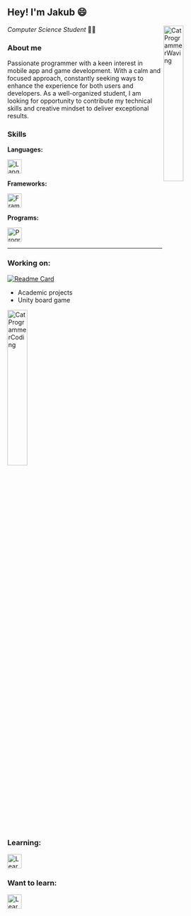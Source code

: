## Hey! I'm Jakub 😄
<a href="https://giphy.com/stickers/kawaii-hiiii-cat-lGhBlBMIN2XsEteTN3">
  <img width="30%" align="right" alt="CatProgrammerWaving" src="https://media.giphy.com/media/lGhBlBMIN2XsEteTN3/giphy.gif">
</a>
<i>Computer Science Student</i> 👨‍🎓


### About me
Passionate programmer with a keen interest in mobile app and game development.
With a calm and focused approach, constantly seeking ways to enhance the experience for both users and developers.
As a well-organized student, I am looking for opportunity to contribute my technical skills and creative mindset to deliver exceptional results.


### Skills 
<p>
  <b>Languages:</b>
  <p>
    <a href="https://skillicons.dev">
      <img height="32" align="center" alt="Languages" src="https://skillicons.dev/icons?i=cs,py,java,mysql" />
    </a>
  </p>

  <!--
  <img height="32" align="center" alt="C#" src="https://github.com/jakpop11/jakpop11/blob/main/Assets/Icons/c_sharp.svg"> |
  <img height="32" align="center" alt="python" src="https://github.com/jakpop11/jakpop11/blob/main/Assets/Icons/python.svg"> |
  <img height="32" align="center" alt="java" src="https://github.com/jakpop11/jakpop11/blob/main/Assets/Icons/java.svg">
  -->
</p>

<p>
  <b>Frameworks:</b>
  <p>
    <a href="https://skillicons.dev">
      <img height="32" align="center" alt="Framewoks" src="https://skillicons.dev/icons?i=dotnet,sqlite" />
    </a>
  </p>
</p>

<p>
  <b>Programs:</b>
  <p>
    <a href="https://skillicons.dev">
      <img height="32" align="center" alt="Programs" src="https://skillicons.dev/icons?i=unity,figma,visualstudio,idea" />
    </a>
  </p>
</p>

---


### Working on:
[![Readme Card](https://github-readme-stats.vercel.app/api/pin/?username=jakpop11&repo=dMb&theme=dracula)](https://github.com/jakpop11/dMb)
- Academic projects
- Unity board game

<a href="https://giphy.com/stickers/happy-kawaii-computer-hiJ9ypGI5tIKdwKoK2">
  <img width="30%" alt="CatProgrammerCoding" src="https://media.giphy.com/media/hiJ9ypGI5tIKdwKoK2/giphy.gif">
</a>


### Learning:
<p>
  <a href="https://skillicons.dev">
    <img height="32" align="center" alt="Learning" src="https://skillicons.dev/icons?i=unity,swift,java,html,js" />
  </a>
</p>


### Want to learn:
<p>
  <a href="https://skillicons.dev">
    <img height="32" align="center" alt="LearningList" src="https://skillicons.dev/icons?i=html,js,css,androidstudio,kotlin,angular" />
  </a>
</p>

<!--
<p>
<a href="https://giphy.com/stickers/work-laptop-busy-80dIUvgluhCGuHKjBP">
  <img width="20%" alt="CatProgrammer" src="https://media.giphy.com/media/v1.Y2lkPTc5MGI3NjExd3FwZmJ3cHI3bzRyZWF6MXhtanNhOG93aG4zMWZ1Y2dzMW0xa2RjbyZlcD12MV9pbnRlcm5hbF9naWZfYnlfaWQmY3Q9cw/80dIUvgluhCGuHKjBP/giphy.gif">
</a>

<a href="https://giphy.com/stickers/typing-hacking-webs-5aYfJYohCSeYgtVlUj">
  <img width="20%" alt="CatProgrammer" src="https://media.giphy.com/media/v1.Y2lkPTc5MGI3NjExbWNoeDB1dHV6eTU4eWZ5ZnprOHAyNmsyMmFqMjJtMWdxbzdrYmpwaSZlcD12MV9pbnRlcm5hbF9naWZfYnlfaWQmY3Q9cw/5aYfJYohCSeYgtVlUj/giphy.gif">
</a>
</p>
-->

<!--
## Headers
# Header
## Header 2
### Header 3

Header
======

Another Header
--------------

## Content Breaks
Line
---
Astrids
***
Underlines
___

## Text Formating
italics *text*  
italics _text_  
bold **text**  
bold __text__  
bold italics ***text***  
stikethrough ~~text~~

LaTeX equasion $(2 + 1)^{\pi} + \infty = \frac{\alpha}{0}$  

code `text`  
code block  
```
public class ThisClass{
    func(int param){
        var nonSpecyficCodeBlock = new <>;
        print(this)
    }
}
```

```python
class MyClass:
    def func(param name) -> None:
        hello = 'Hello World!'
        print(hello)
```

> Some qoute  
> Block

## Lists

Points:
- Hello
    * hELLO
    * hEllO
- World
    1. worLD
    2. word
    3. WORlD
- !

Numbers:
1. Hello
    1. hELLO
    2. hEllO
2. World
    - worLD
    - WORlD
3. !

Checkmarks:
- [ ] UnChecked
- [x] Checked
    - [ ] Indented
     
## Tables
|Le 0000 ft|Cen 0000 ter|Ri 0000 ght|
|-:|:-|:-:|
|right|left|center|
|right|left|center|
|right|left|center|
|right|left|center|
|right|left|center|

## Images

![Alt text](/relative/path/to/img.jpg?raw=true "Optional Title")  
![Alt text](http://full/path/to/img.jpg "Optional title")  

![Alt text](/relative/path/to/icon.svg?raw=true&sanitize=true "Optional title")  

-->
